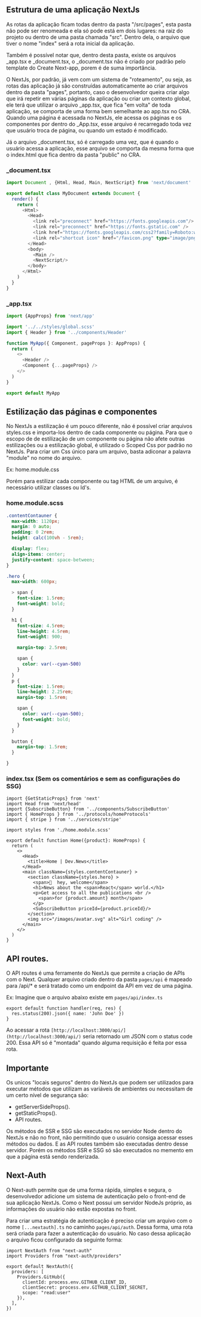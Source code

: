 ## Estrutura de uma aplicação NextJs

As rotas da aplicação ficam todas dentro da pasta "/src/pages", esta pasta não pode ser renomeada e ela só pode está em dois lugares: na raiz do projeto ou dentro de uma pasta chamada "src". Dentro dela, o arquivo que tiver o nome "index" será a rota inicial da aplicação.

Também é possível notar que, dentro desta pasta, existe os arquivos _app.tsx e _document.tsx, o _document.tsx não é criado por padrão pelo template do Create Next-app, porem é de suma importância. 

O NextJs, por padrão, já vem com um sistema de "roteamento", ou seja, as rotas das aplicação já são construídas automaticamente ao criar arquivos dentro da pasta "pages", portanto, caso o desenvolvedor queira criar algo que irá repetir em várias páginas da aplicação ou criar um contexto global, ele terá que utilizar o arquivo _app.tsx, que fica "em volta" de toda aplicação, se comporta de uma forma bem semelhante ao app.tsx no CRA. Quando uma página é acessada no NextJs, ele acessa os páginas e os componentes por dentro do _App.tsx, esse arquivo é recarregado toda vez que usuário troca de página, ou quando um estado é modificado.

Já o arquivo _document.tsx, só é carregado uma vez, que é quando o usuário acessa a aplicação, esse arquivo se comporta da mesma forma que o index.html que fica dentro da pasta "public" no CRA.

### _document.tsx

```ts
import Document , {Html, Head, Main, NextScript} from 'next/document'

export default class MyDocument extends Document {
  render() {
    return (
      <Html>
        <Head>
          <link rel="preconnect" href="https://fonts.googleapis.com"/>
          <link rel="preconnect" href="https://fonts.gstatic.com" />
          <link href="https://fonts.googleapis.com/css2?family=Roboto:wght@400;700;900&display=swap" rel="stylesheet"/> 
          <link rel="shortcut icon" href="/favicon.png" type="image/png" />
        </Head>
        <body>
          <Main />
          <NextScript/>
        </body>
      </Html>
    )
  }
}
```
### _app.tsx

```ts
import {AppProps} from 'next/app'

import '../../styles/global.scss'
import { Header } from '../components/Header'

function MyApp({ Component, pageProps }: AppProps) {
  return (
    <>
      <Header />
      <Component {...pageProps} />
    </>
  )
}

export default MyApp
```
## Estilização das páginas e componentes

No NextJs a estilização é um pouco diferente, não é possível criar arquivos styles.css e importa-los dentro de cada componente ou página. Para que o escopo de de estilização de um componente ou página não afete outras estilizações ou a estilização global, é utilizado o Scoped Css por padrão no NextJs. Para criar um Css único para um arquivo, basta adiconar a palavra "module" no nome do arquivo. 

Ex: home.module.css

Porém para estilizar cada componente ou tag HTML de um arquivo, é necessário utilizar classes ou Id's.

### home.module.scss

```scss
.contentContauner {
  max-width: 1120px;
  margin: 0 auto;
  padding: 0 2rem;
  height: calc(100vh - 5rem);

  display: flex;
  align-items: center;
  justify-content: space-between;
}

.hero {
  max-width: 600px;

  > span {
    font-size: 1.5rem;
    font-weight: bold;
  }

  h1 {
    font-size: 4.5rem;
    line-height: 4.5rem;
    font-weight: 900;

    margin-top: 2.5rem;

    span {
      color: var(--cyan-500)
    }
  }
  p {
    font-size: 1.5rem;
    line-height: 2.25rem;
    margin-top: 1.5rem;

    span {
      color: var(--cyan-500);
      font-weight: bold;
    }
  }

  button {
    margin-top: 1.5rem;
  }

}
```

### index.tsx (Sem os comentários e sem as configurações do SSG)

```tsx
import {GetStaticProps} from 'next'
import Head from 'next/head'
import {SubscribeButton} from '../components/SubscribeButton'
import { HomeProps } from '../protocols/homeProtocols'
import { stripe } from '../services/stripe'

import styles from './home.module.scss'

export default function Home({product}: HomeProps) {
  return (
    <>
      <Head>
        <title>Home | Dev.News</title>
      </Head>
      <main className={styles.contentContauner} >
        <section className={styles.hero} >
          <span>🤟  hey, welcome</span>
          <h1>News about the <span>React</span> world.</h1>
          <p>Get access to all the publications <br />
            <span>for {product.amount} month</span>
          </p>
          <SubscribeButton priceId={product.priceId}/>
        </section>
        <img src="/images/avatar.svg" alt="Girl coding" />
      </main>
    </>
  )
}
```
## API routes.

O API routes é uma ferramente do NextJs que permite a criação de APIs com o Next. Qualquer arquivo criado dentro da pasta `pages/api` é mapeado para /api/* e será tratado como um  endpoint da API em vez de uma página.

Ex: Imagine que o arquivo abaixo existe em `pages/api/index.ts`

```tsx
export default function handler(req, res) {
  res.status(200).json({ name: 'John Doe' })
}
```

Ao acessar a rota `[http://localhost:3000/api/](http://localhost:3000/api/)` seria retornado um JSON com o status code 200. Essa API só é "montada" quando alguma requisição é feita por essa rota.

## Importante

Os unicos "locais seguros" dentro do NextJs que podem ser utilizados para executar métodos que utilizam as variáveis de ambientes ou necessitam de um certo nível de segurança são: 

- getServerSideProps().
- getStaticProps().
- API routes.

Os métodos de SSR e SSG são executados no servidor Node dentro do NextJs e não no front, não permitindo que o usuário consiga acessar esses métodos ou dados. E as API routes também são executadas dentro desse servidor. Porém os métodos SSR e SSG só são executados no memento em que a página está sendo renderizada.

## Next-Auth

O Next-auth permite que de uma forma rápida, simples e segura, o desenvolvedor adicione um sistema de autenticação pelo o front-end de sua aplicação NextJs. Como o Next possui um servidor NodeJs próprio, as informações do usuário não estão expostas no front.

Para criar uma estratégia de autenticação é preciso criar um arquivo com o nome `[...nextauth].ts` no caminho `pages/api/auth`. Dessa forma, uma rota será criada para fazer a autenticação do usuário. No caso dessa aplicação o arquivo ficou configurado da seguinte forma:

```tsx
import NextAuth from "next-auth"
import Providers from "next-auth/providers"

export default NextAuth({
  providers: [
    Providers.GitHub({
      clientId: process.env.GITHUB_CLIENT_ID,
      clientSecret: process.env.GITHUB_CLIENT_SECRET,
      scope: "read:user"
    }),
  ],
})
```
